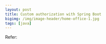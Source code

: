 ```yaml
---
layout: post
title: Custom authorization with Spring Boot
bigimg: /img/image-header/home-office-1.jpg
tags: [java]
---
```






Refer:

